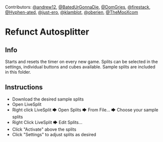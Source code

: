 Contributors: [@andrew12](https://github.com/andrew12), [@BatedUrGonnaDie](https://github.com/BatedUrGonnaDie), [@DomGries](https://github.com/DomGries), [@firestack](https://github.com/firestack), [@Hyphen-ated](https://github.com/Hyphen-ated), [@just-ero](https://github.com/just-ero), [@klamblot](https://github.com/klamblot), [@oberien](https://github.com/oberien), [@TheMooXcom](https://github.com/TheMooXcom)

# Refunct Autosplitter
## Info
Starts and resets the timer on every new game. Splits can be selected in the settings, individual buttons and cubes available.
Sample splits are included in this folder.

## Instructions
* Download the desired sample splits
* Open LiveSplit
* Right click LiveSplit 🡆 Open Splits 🡆 From File... 🡆 Choose your sample splits
* Right Click LiveSplit 🡆 Edit Splits...
* Click "Activate" above the splits
* Click "Settings" to adjust splits as desired